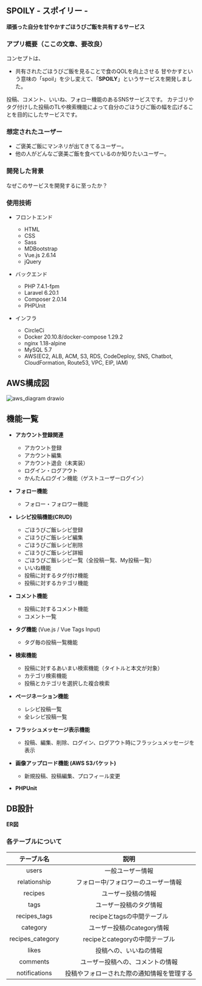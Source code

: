 ## SPOILY - スポイリー -
**頑張った自分を甘やかすごほうびご飯を共有するサービス**

### アプリ概要（ここの文章、要改良）
コンセプトは、
- 共有されたごほうびご飯を見ることで食のQOLを向上させる
甘やかすという意味の「spoil」を少し変えて、「**SPOILY**」というサービスを開発しました。

投稿、コメント、いいね、フォロー機能のあるSNSサービスです。
カテゴリやタグ付けした投稿のTLや検索機能によって自分のごほうびご飯の幅を広げることを目的にしたサービスです。

### 想定されたユーザー
- ご褒美ご飯にマンネリが出てきてるユーザー。
- 他の人がどんなご褒美ご飯を食べているのか知りたいユーザー。

### 開発した背景
なぜこのサービスを開発するに至ったか？


### 使用技術
- フロントエンド
  - HTML 
  - CSS
  - Sass
  - MDBootstrap
  - Vue.js 2.6.14
  - jQuery

- バックエンド
  - PHP 7.4.1-fpm
  - Laravel 6.20.1
  - Composer 2.0.14
  - PHPUnit

- インフラ
  - CircleCi
  - Docker 20.10.8/docker-compose 1.29.2
  - nginx 1.18-alpine
  - MySQL 5.7
  - AWS(EC2, ALB, ACM, S3, RDS, CodeDeploy, SNS, Chatbot, CloudFormation, Route53, VPC, EIP, IAM)

## AWS構成図
![aws_diagram drawio](https://user-images.githubusercontent.com/36786134/163817739-e16ad22c-97af-45e4-9f5b-565ba5c6bd63.png)


## 機能一覧
- **アカウント登録関連**
  - アカウント登録
  - アカウント編集
  - アカウント退会（未実装）
  - ログイン・ログアウト
  - かんたんログイン機能（ゲストユーザーログイン）

- **フォロー機能**
  - フォロー・フォロワー機能

- **レシピ投稿機能(CRUD)**
  - ごほうびご飯レシピ登録
  - ごほうびご飯レシピ編集
  - ごほうびご飯レシピ削除
  - ごほうびご飯レシピ詳細
  - ごほうびご飯レシピ一覧（全投稿一覧、My投稿一覧）
  - いいね機能
  - 投稿に対するタグ付け機能
  - 投稿に対するカテゴリ機能

- **コメント機能**
  - 投稿に対するコメント機能
  - コメント一覧

- **タグ機能** (Vue.js / Vue Tags Input)
  - タグ毎の投稿一覧機能

- **検索機能**
  - 投稿に対するあいまい検索機能（タイトルと本文が対象）
  - カテゴリ検索機能
  - 投稿とカテゴリを選択した複合検索

- **ページネーション機能**
  - レシピ投稿一覧
  - 全レシピ投稿一覧

- **フラッシュメッセージ表示機能**
  - 投稿、編集、削除、ログイン、ログアウト時にフラッシュメッセージを表示

- **画像アップロード機能 (AWS S3バケット)**
  - 新規投稿、投稿編集、プロフィール変更

- **PHPUnit**

## DB設計
**ER図**


### 各テーブルについて
| テーブル名 | 説明 |
|:-:|:-:|
| users  | 一般ユーザー情報  |
| relationship | フォロー中/フォロワーのユーザー情報  |
| recipes  | ユーザー投稿の情報  |
| tags  | ユーザー投稿のタグ情報  |
| recipes_tags  | recipeとtagsの中間テーブル  |
| category  | ユーザー投稿のcategory情報  |
| recipes_category  | recipeとcategoryの中間テーブル  |
| likes  | 投稿への、いいねの情報  |
| comments  | ユーザー投稿への、コメントの情報  |
| notifications  | 投稿やフォローされた際の通知情報を管理する  |